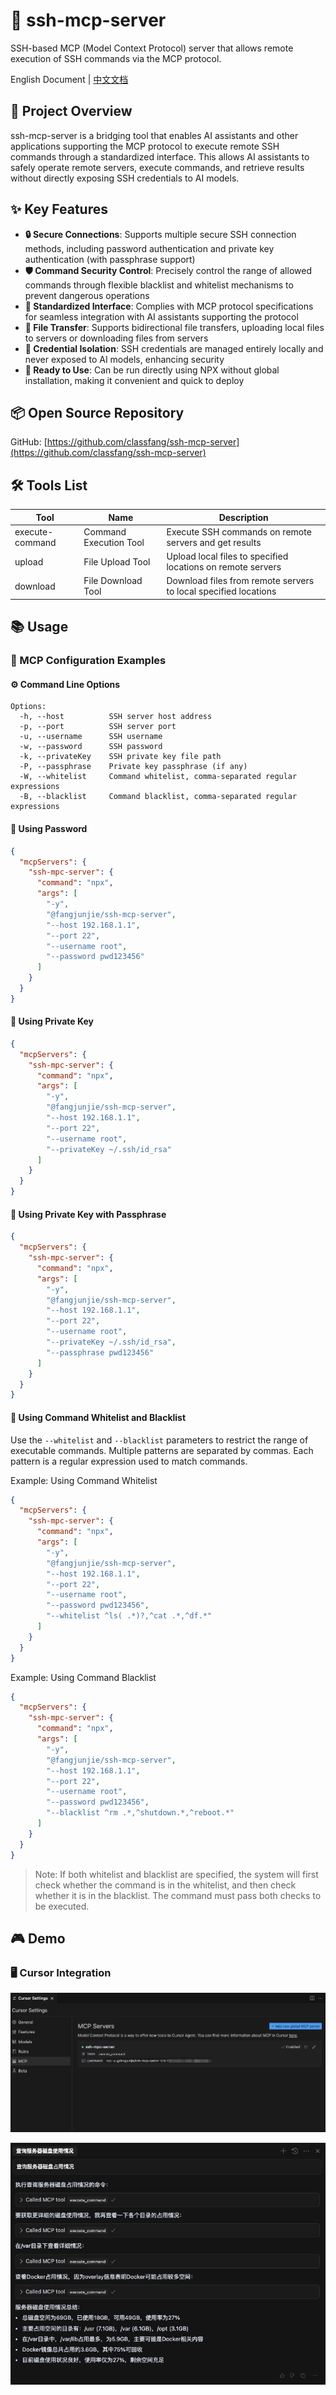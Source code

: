 # 🔐 ssh-mcp-server

SSH-based MCP (Model Context Protocol) server that allows remote execution of SSH commands via the MCP protocol.

English Document | [中文文档](README.md)

## 📝 Project Overview

ssh-mcp-server is a bridging tool that enables AI assistants and other applications supporting the MCP protocol to execute remote SSH commands through a standardized interface. This allows AI assistants to safely operate remote servers, execute commands, and retrieve results without directly exposing SSH credentials to AI models.

## ✨ Key Features

- **🔒 Secure Connections**: Supports multiple secure SSH connection methods, including password authentication and private key authentication (with passphrase support)
- **🛡️ Command Security Control**: Precisely control the range of allowed commands through flexible blacklist and whitelist mechanisms to prevent dangerous operations
- **🔄 Standardized Interface**: Complies with MCP protocol specifications for seamless integration with AI assistants supporting the protocol
- **📂 File Transfer**: Supports bidirectional file transfers, uploading local files to servers or downloading files from servers
- **🔑 Credential Isolation**: SSH credentials are managed entirely locally and never exposed to AI models, enhancing security
- **🚀 Ready to Use**: Can be run directly using NPX without global installation, making it convenient and quick to deploy

## 📦 Open Source Repository

GitHub: [https://github.com/classfang/ssh-mcp-server](https://github.com/classfang/ssh-mcp-server)

## 🛠️ Tools List

| Tool | Name | Description |
|---------|-----------|----------|
| execute-command | Command Execution Tool | Execute SSH commands on remote servers and get results |
| upload | File Upload Tool | Upload local files to specified locations on remote servers |
| download | File Download Tool | Download files from remote servers to local specified locations |

## 📚 Usage

### 🔧 MCP Configuration Examples

#### ⚙️ Command Line Options

```text
Options:
  -h, --host          SSH server host address
  -p, --port          SSH server port
  -u, --username      SSH username
  -w, --password      SSH password
  -k, --privateKey    SSH private key file path
  -P, --passphrase    Private key passphrase (if any)
  -W, --whitelist     Command whitelist, comma-separated regular expressions
  -B, --blacklist     Command blacklist, comma-separated regular expressions
```

#### 🔑 Using Password

```json
{
  "mcpServers": {
    "ssh-mpc-server": {
      "command": "npx",
      "args": [
        "-y",
        "@fangjunjie/ssh-mcp-server",
        "--host 192.168.1.1",
        "--port 22",
        "--username root",
        "--password pwd123456"
      ]
    }
  }
}
```

#### 🔐 Using Private Key

```json
{
  "mcpServers": {
    "ssh-mpc-server": {
      "command": "npx",
      "args": [
        "-y",
        "@fangjunjie/ssh-mcp-server",
        "--host 192.168.1.1",
        "--port 22",
        "--username root",
        "--privateKey ~/.ssh/id_rsa"
      ]
    }
  }
}
```

#### 🔏 Using Private Key with Passphrase

```json
{
  "mcpServers": {
    "ssh-mpc-server": {
      "command": "npx",
      "args": [
        "-y",
        "@fangjunjie/ssh-mcp-server",
        "--host 192.168.1.1",
        "--port 22",
        "--username root",
        "--privateKey ~/.ssh/id_rsa",
        "--passphrase pwd123456"
      ]
    }
  }
}
```

#### 📝 Using Command Whitelist and Blacklist

Use the `--whitelist` and `--blacklist` parameters to restrict the range of executable commands. Multiple patterns are separated by commas. Each pattern is a regular expression used to match commands.

Example: Using Command Whitelist

```json
{
  "mcpServers": {
    "ssh-mpc-server": {
      "command": "npx",
      "args": [
        "-y",
        "@fangjunjie/ssh-mcp-server",
        "--host 192.168.1.1",
        "--port 22",
        "--username root",
        "--password pwd123456",
        "--whitelist ^ls( .*)?,^cat .*,^df.*"
      ]
    }
  }
}
```

Example: Using Command Blacklist

```json
{
  "mcpServers": {
    "ssh-mpc-server": {
      "command": "npx",
      "args": [
        "-y",
        "@fangjunjie/ssh-mcp-server",
        "--host 192.168.1.1",
        "--port 22",
        "--username root",
        "--password pwd123456",
        "--blacklist ^rm .*,^shutdown.*,^reboot.*"
      ]
    }
  }
}
```

> Note: If both whitelist and blacklist are specified, the system will first check whether the command is in the whitelist, and then check whether it is in the blacklist. The command must pass both checks to be executed.

## 🎮 Demo

### 🖥️ Cursor Integration

![demo_1.png](images/demo_1.png)

![demo_2.png](images/demo_2.png) 